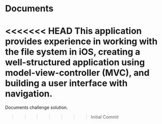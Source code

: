 # Documents
<<<<<<< HEAD
This application provides experience in working with the file system in iOS, creating a well-structured application using model-view-controller (MVC), and building a user interface with navigation.
=======
Documents challenge solution.
>>>>>>> Initial Commit
